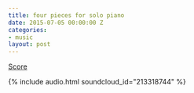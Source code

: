 ```yaml
---
title: four pieces for solo piano
date: 2015-07-05 00:00:00 Z
categories:
- music
layout: post
---
```


[Score](/public/scores/fourpiecesforpiano.pdf)

{% include audio.html soundcloud_id="213318744" %}


